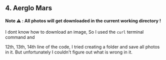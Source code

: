 ## 4. Aerglo Mars

#### Note :warning: : All photos will get downloaded in the current working directory !

I dont know how to download an image, So I used the `curl` terminal command and  

12th, 13th, 14th line of the code, I tried creating a folder and save all photos in it. But unfortunately I couldn't figure out what is wrong in it.
